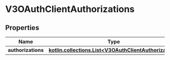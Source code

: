 
# V3OAuthClientAuthorizations

## Properties
Name | Type | Description | Notes
------------ | ------------- | ------------- | -------------
**authorizations** | [**kotlin.collections.List&lt;V3OAuthClientAuthorization&gt;**](V3OAuthClientAuthorization.md) |  |  [optional]



